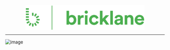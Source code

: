 <img src="BL_lockup_Horizontal_Green.png" style="display:block;margin:auto; width: 75%;"/>

---

![image](CBoard_2021.jpg)
